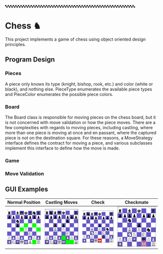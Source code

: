 🙿🙿🙿🙿🙿🙿🙿🙿🙿🙿🙿🙿🙿🙿🙿🙿🙿🙿🙿🙿🙿🙿🙿🙿🙿🙿🙿🙿🙿🙿🙿🙿🙿🙿🙿🙿🙿🙿🙿🙿🙿🙿🙿🙿🙿🙿🙿🙿🙿🙿🙿
# Chess ♞

This project implements a game of chess using object oriented design principles.

## Program Design
### Pieces
A piece only knows its type (knight, bishop, rook, etc.) and color (white or black), and nothing else. PieceType enumerates the available piece types and PieceColor enumerates the possible piece colors.
### Board
The Board class is responsible for moving pieces on the chess board, but it is not concerned with move validation or how the piece moves. There are a few complexities with regards to moving pieces, including castling, where more than one piece is moving at once and en passant, where the captured piece is not on the destination square. For these reasons, a MoveStrategy interface defines the contract for moving a piece, and various subclasses implement this interface to define how the move is made.
### Game
### Move Validation

## GUI Examples
| Normal Position | Castling Moves | Check | Checkmate |
| ------------- | ------------- | ------------- | ------------- |
| <img src="./assets/gui_screenshot.PNG" alt="Normal Chess Position" width="250"/> | <img src="./assets/gui_castling.PNG" alt="Castling" width="250"/> | <img src="./assets/gui_check.PNG" alt="Check" width="250"/> | <img src="./assets/gui_checkmate.PNG" alt="Checkmate" width="250"/> |
